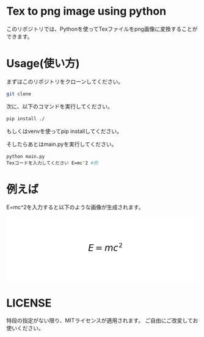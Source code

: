 # Tex  to png image using python

このリポジトリでは、Pythonを使ってTexファイルをpng画像に変換することができます。

# Usage(使い方)

まずはこのリポジトリをクローンしてください。

```zsh
git clone 
```

次に、以下のコマンドを実行してください。

```zsh
pip install ./
```
もしくはvenvを使ってpip installしてください。

そしたらあとはmain.pyを実行してください。
```zsh
python main.py
Texコードを入力してください E=mc^2 #例
```

# 例えば

E=mc^2を入力すると以下のような画像が生成されます。

![](./output.png)

# LICENSE

特段の指定がない限り、MITライセンスが適用されます。
ご自由にご改変してお使いください。

